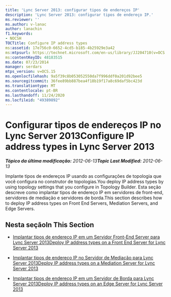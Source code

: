 ```yaml
---
title: 'Lync Server 2013: configurar tipos de endereços IP'
description: 'Lync Server 2013: configurar tipos de endereço IP.'
ms.reviewer: ''
ms.author: v-lanac
author: lanachin
f1.keywords:
- NOCSH
TOCTitle: Configure IP address types
ms:assetid: 17e756c0-6652-4cd5-b185-4b25929e3a42
ms:mtpsurl: https://technet.microsoft.com/en-us/library/JJ204710(v=OCS.15)
ms:contentKeyID: 48183515
ms.date: 07/23/2014
manager: serdars
mtps_version: v=OCS.15
ms.openlocfilehash: 9a5f39c8b053052550da7f996ddf0a201d92bee5
ms.sourcegitcommit: 36fee89bb887bea4f18b19f17a8c69daf5bc423d
ms.translationtype: MT
ms.contentlocale: pt-BR
ms.lasthandoff: 11/24/2020
ms.locfileid: "49389892"
---
```

# <a name="configure-ip-address-types-in-lync-server-2013"></a><span data-ttu-id="7863d-103">Configurar tipos de endereços IP no Lync Server 2013</span><span class="sxs-lookup"><span data-stu-id="7863d-103">Configure IP address types in Lync Server 2013</span></span>

<div data-xmlns="http://www.w3.org/1999/xhtml">

<div class="topic" data-xmlns="http://www.w3.org/1999/xhtml" data-msxsl="urn:schemas-microsoft-com:xslt" data-cs="https://msdn.microsoft.com/">

<div data-asp="https://msdn2.microsoft.com/asp">



</div>

<div id="mainSection">

<div id="mainBody"><span data-ttu-id="7863d-104">

<span> </span></span><span class="sxs-lookup"><span data-stu-id="7863d-104">

<span> </span></span></span>

<span data-ttu-id="7863d-105">_**Tópico da última modificação:** 2012-06-13_</span><span class="sxs-lookup"><span data-stu-id="7863d-105">_**Topic Last Modified:** 2012-06-13_</span></span>

<span data-ttu-id="7863d-106">Implante tipos de endereços IP usando as configurações de topologia que você configura no construtor de topologias.</span><span class="sxs-lookup"><span data-stu-id="7863d-106">You deploy IP address types by using topology settings that you configure in Topology Builder.</span></span> <span data-ttu-id="7863d-107">Esta seção descreve como implantar tipos de endereço IP em servidores de front-end, servidores de mediação e servidores de borda.</span><span class="sxs-lookup"><span data-stu-id="7863d-107">This section describes how to deploy IP address types on Front End Servers, Mediation Servers, and Edge Servers.</span></span>

<div>

## <a name="in-this-section"></a><span data-ttu-id="7863d-108">Nesta seção</span><span class="sxs-lookup"><span data-stu-id="7863d-108">In This Section</span></span>

  - [<span data-ttu-id="7863d-109">Implantar tipos de endereço IP em um Servidor Front-End Server para Lync Server 2013</span><span class="sxs-lookup"><span data-stu-id="7863d-109">Deploy IP address types on a Front End Server for Lync Server 2013</span></span>](lync-server-2013-deploy-ip-address-types-on-a-front-end-server.md)

  - [<span data-ttu-id="7863d-110">Implantar tipos de endereço IP no Servidor de Mediação para Lync Server 2013</span><span class="sxs-lookup"><span data-stu-id="7863d-110">Deploy IP address types on a Mediation Server for Lync Server 2013</span></span>](lync-server-2013-deploy-ip-address-types-on-a-mediation-server.md)

  - [<span data-ttu-id="7863d-111">Implantar tipos de endereço IP em um Servidor de Borda para Lync Server 2013</span><span class="sxs-lookup"><span data-stu-id="7863d-111">Deploy IP address types on an Edge Server for Lync Server 2013</span></span>](lync-server-2013-deploy-ip-address-types-on-an-edge-server.md)

<span data-ttu-id="7863d-112"></div>

</div>

<span> </span>

</div>

</div>

</span><span class="sxs-lookup"><span data-stu-id="7863d-112"></div>

</div>

<span> </span>

</div>

</div>

</span></span></div>


